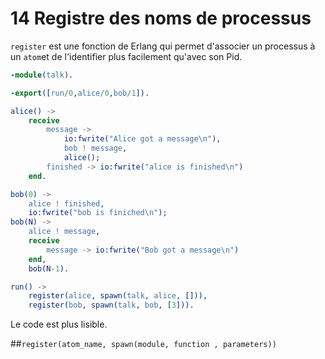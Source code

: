 # 14 Registre des noms de processus

`register` est une fonction de Erlang qui permet d'associer un processus à un `atom`et de l'identifier plus facilement qu'avec son Pid.

```erlang
-module(talk).

-export([run/0,alice/0,bob/1]).

alice() ->
    receive
        message ->
            io:fwrite("Alice got a message\n"),
            bob ! message,
            alice();
        finished -> io:fwrite("alice is finished\n")
    end.

bob(0) ->
    alice ! finished,
    io:fwrite("bob is finiched\n");
bob(N) ->
    alice ! message, 
    receive
        message -> io:fwrite("Bob got a message\n")
    end,
    bob(N-1).

run() ->
    register(alice, spawn(talk, alice, [])),
    register(bob, spawn(talk, bob, [3])).
```

Le code est plus lisible.

##`register(atom_name, spawn(module, function , parameters))`

